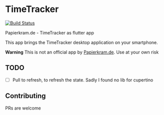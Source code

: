 # TimeTracker
[![Build Status](https://travis-ci.com/SimonIT/TimeTracker.svg?branch=master)](https://travis-ci.com/SimonIT/TimeTracker)

Papierkram.de - TimeTracker as flutter app

This app brings the TimeTracker desktop application on your smartphone.

__Warning__ This is not an official app by [Papierkram.de](https://www.papierkram.de/). Use at your own risk

## TODO

- [ ] Pull to refresh, to refresh the state. Sadly I found no lib for cupertino

## Contributing

PRs are welcome 
